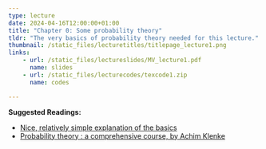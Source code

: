 ```yaml
---
type: lecture
date: 2024-04-16T12:00:00+01:00
title: "Chapter 0: Some probability theory"
tldr: "The very basics of probability theory needed for this lecture."
thumbnail: /static_files/lecturetitles/titlepage_lecture1.png
links:     
    - url: /static_files/lectureslides/MV_lecture1.pdf
      name: slides
    - url: /static_files/lecturecodes/texcode1.zip
      name: codes

---
```

**Suggested Readings:**
- [Nice, relatively simple explanation of the basics](https://www.probabilitycourse.com)
- [Probability theory : a comprehensive course, by Achim Klenke](https://login.emedien.ub.uni-muenchen.de/login?url=https://doi.org/10.1007/978-3-030-56402-5)

